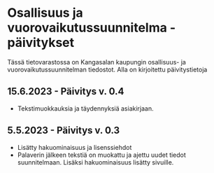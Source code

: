 # Osallisuus ja vuorovaikutussuunnitelma - päivitykset

Tässä tietovarastossa on Kangasalan kaupungin osallisuus- ja vuorovaikutussuunnitelman tiedostot. Alla on kirjoitettu päivitystietoja

## 15.6.2023 - Päivitys v. 0.4

- Tekstimuokkauksia ja täydennyksiä asiakirjaan.


## 5.5.2023 - Päivitys v. 0.3

- Lisätty hakuominaisuus ja lisenssiehdot
- Palaverin jälkeen tekstiä on muokattu ja ajettu uudet tiedot suunnitelmaan. Lisäksi hakuominaisuus lisätty sivuille.
